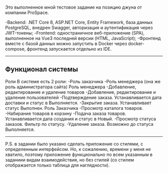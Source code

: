 Это выполненное мной тестовое задание на позицию джуна от компании ProSpace.

-Backend: .NET Core 8, ASP.NET Core, Entity Framework, база данных PostgreSQL, внедрен Swagger, авторизация и аутентификация через JWT-токены;
-Frontend: одностраничное веб-приложение (SPA), выполненное на Vue3 последней версии (HTML, JavaScript);
-Фронтенд вместе с базой данных можно запустить в Docker через docker-compose, фронтенд запускается отдельно из IDE.
_______________________________________________________________________________________________________________________________________________________________

## Функционал системы
  Роли
  В системе есть 2 роли:
-Роль заказчика
-Роль менеджера (она же роль администратора сайта)
  Роль менеджера
-Добавление, редактирование и удаление товаров
-Добавление, редактирование и удаление пользователей
-Подтверждение заказа. Устанавливается дата доставки и статус в Выполняется.
-Закрытие заказа. Устанавливает статус Выполнен.
  Роль Заказчика
-Просмотр каталога товаров.
-Набирание товаров в корзину
-Подача заказа товаров. Устанавливается дата создания и статус в Новый.
-Просмотр статуса заказов. Фильтр по статусу.
-Удаление заказа. Возможно до статуса Выполняется.

_______________________________________________________________________________________________________________________________________________________________

P.S. в задании было указано сделать приложение со стилями, с определенным интерфейсом. 
Но, к сожалению, времени у меня не хватило, поэтому приложение функционально по всем указанным в заданиии видам взаимодействия, но без стилей 
(со стилем отображается только таблица для наглядности).
